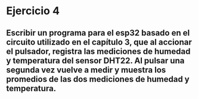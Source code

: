 # Ejercicio 4
## Escribir un programa para el esp32 basado en el circuito utilizado en el capítulo 3, que al accionar el pulsador, registra las mediciones de humedad y temperatura del sensor DHT22. Al pulsar una segunda vez vuelve a medir y muestra los promedios de las dos mediciones de humedad y temperatura.